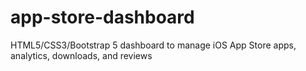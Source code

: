 # app-store-dashboard
HTML5/CSS3/Bootstrap 5 dashboard to manage iOS App Store apps, analytics, downloads, and reviews
